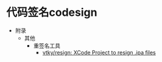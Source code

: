 # 代码签名codesign

* 附录
  * 其他
    * 重签名工具
      * [vtky/resign: XCode Project to resign .ipa files](https://github.com/vtky/resign)
